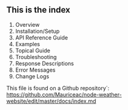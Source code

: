 ## This is the index

1. Overview
2. Installation/Setup
3. API Reference Guide
4. Examples
5. Topical Guide
6. Troubleshooting
7. Response Descriptions
8. Error Messages
9. Change Logs

This file is found on a Github repository´: https://github.com/Mauriceac/node-weather-website/edit/master/docs/index.md
